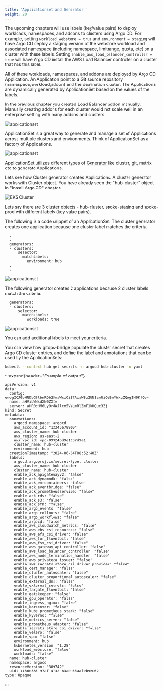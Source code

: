 ```yaml
---
title: 'Applicationset and Generator '
weight: 20
---
```


The upcoming chapters will use labels (key/value pairs) to deploy workloads, namespaces, and addons to clusters using Argo CD. For example, setting `workload_webstore = true` and `environment = staging` will have Argo CD deploy a staging version of the webstore workload and associated namespace (including namespace, limitrange, quota, etc) on a cluster with these labels. Setting `enable_aws_load_balancer_controller = true` will have Argo CD install the AWS Load Balancer controller on a cluster that has this label.

All of these workloads, namespaces, and addons are deployed by Argo CD Application. An Application point to a Git source repository (namespace,workload,addon) and the destination cluster. The Applications are dynamically generated by ApplicationSet based on the values of the labels.

In the previous chapter you created Load Balancer addon manually. Manually creating  addons for each cluster would not scale well in an enterprise setting with many addons and clusters.

![applicationset](/static/images/multicluster-addons.png)


ApplicationSet is a great way to generate and manage a set of  Applications across multiple clusters and environments.
Think of  ApplicationSet as a factory of Applications.

![applicationset](/static/images/applicationset.png)

ApplicationSet utilizes different types of [Generator](https://argo-cd.readthedocs.io/en/stable/operator-manual/applicationset/Generators/) like cluster, git, matrix etc to generate Applications. 

Lets see how Cluster generator creates Applications. A cluster generator works with Cluster object. You have already seen the "hub-cluster" object in "Install Argo CD" chapter.

![EKS Cluster](/static/images/argocd-cluster-object.png)


Lets say there are 3 cluster objects - hub-cluster, spoke-staging and spoke-prod with different labels (key value pairs).

The following is a code snippet of an ApplicationSet. The cluster generator creates one application because one cluster label matches the criteria.

```
  .
  .
  generators:
  - clusters:
      selector:
        matchLabels:
          environment: hub
  .
  .
```
![applicationset](/static/images/applicationset-controlplane.png)

The following generator creates 2 applications because 2 cluster labels match the criteria.

```
  generators:
  - clusters:
      selector:
        matchLabels:
          workloads: true
```
![applicationset](/static/images/applicationset-workloads.png)

You can add additional labels to meet your criteria.

You can view how gitops-bridge populate the cluster secret that creates Argo CD cluster entries, and define the label and annotations that can be used by the ApplicationSets: 

```bash
kubectl --context hub get secrets -n argocd hub-cluster -o yaml
```

:::expand{header="Example of output"}
```
apiVersion: v1
data:
  config: ewogICJ0bHNDbGllbnRDb25maWciOiB7AiaW5zZWN1cmUiOiBmYWxzZQogIH0KfQo=
  name: aHViLWNsdXN0ZXI=
  server: aHR0cHM6Ly9rdWJlcm5VzLmRlZmF1bHQuc3Zj
kind: Secret
metadata:
  annotations:
    argocd_namespace: argocd
    aws_account_id: "12345678910"
    aws_cluster_name: hub-cluster
    aws_region: us-east-2
    aws_vpc_id: vpc-09924bd9e1637d9a1
    cluster_name: hub-cluster
    environment: hub
  creationTimestamp: "2024-06-04T08:52:40Z"
  labels:
    argocd.argoproj.io/secret-type: cluster
    aws_cluster_name: hub-cluster
    cluster_name: hub-cluster
    enable_ack_apigatewayv2: "false"
    enable_ack_dynamodb: "false"
    enable_ack_emrcontainers: "false"
    enable_ack_eventbridge: "false"
    enable_ack_prometheusservice: "false"
    enable_ack_rds: "false"
    enable_ack_s3: "false"
    enable_ack_sfn: "false"
    enable_argo_events: "false"
    enable_argo_rollouts: "false"
    enable_argo_workflows: "false"
    enable_argocd: "false"
    enable_aws_cloudwatch_metrics: "false"
    enable_aws_ebs_csi_resources: "false"
    enable_aws_efs_csi_driver: "false"
    enable_aws_for_fluentbit: "false"
    enable_aws_fsx_csi_driver: "false"
    enable_aws_gateway_api_controller: "false"
    enable_aws_load_balancer_controller: "false"
    enable_aws_node_termination_handler: "false"
    enable_aws_privateca_issuer: "false"
    enable_aws_secrets_store_csi_driver_provider: "false"
    enable_cert_manager: "false"
    enable_cluster_autoscaler: "false"
    enable_cluster_proportional_autoscaler: "false"
    enable_external_dns: "false"
    enable_external_secrets: "false"
    enable_fargate_fluentbit: "false"
    enable_gatekeeper: "false"
    enable_gpu_operator: "false"
    enable_ingress_nginx: "false"
    enable_karpenter: "false"
    enable_kube_prometheus_stack: "false"
    enable_kyverno: "false"
    enable_metrics_server: "false"
    enable_prometheus_adapter: "false"
    enable_secrets_store_csi_driver: "false"
    enable_velero: "false"
    enable_vpa: "false"
    environment: hub
    kubernetes_version: "1.28"
    workload_webstore: "false"
    workloads: "false"
  name: hub-cluster
  namespace: argocd
  resourceVersion: "309742"
  uid: 1156e385-97af-4732-83ae-55aafeb9ec62
type: Opaque
```
:::